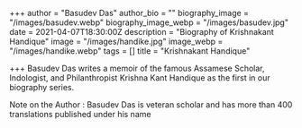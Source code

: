 +++
author = "Basudev Das"
author_bio = ""
biography_image = "/images/basudev.webp"
biography_image_webp = "/images/basudev.jpg"
date = 2021-04-07T18:30:00Z
description = "Biography of Krishnakant Handique"
image = "/images/handike.jpg"
image_webp = "/images/handike.webp"
tags = []
title = "Krishnakant Handique"

+++
Basudev Das writes a memoir of the famous Assamese Scholar, Indologist, and Philanthropist Krishna Kant Handique as the first in our biography series.

Note on the Author : Basudev Das is veteran scholar and has more than 400 translations published under his name